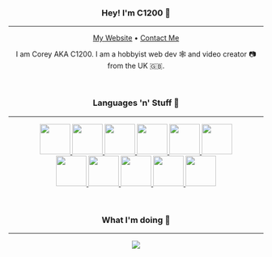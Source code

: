 <h3 align=center>Hey! I'm C1200 👋</h3>

---

<p align=center>
  <a href="https://c1200.js.org">My Website</a>
  &bullet;
  <a href="https://c1200.js.org/contact">Contact Me</a>
</p>

<p align=center>
  I am Corey AKA C1200. I am a hobbyist web dev 🕸️ and video creator 📷 from the UK 🇬🇧.
</p>

<br>

<h3 align=center>Languages 'n' Stuff 🔨</h3>

---

<p align=center>
  <a href="https://developer.mozilla.org/en-US/docs/Web/JavaScript">
    <img src="https://cdn.jsdelivr.net/gh/devicons/devicon/icons/javascript/javascript-original.svg" width=60>
  </a>

  <a href="https://nodejs.org">
    <img src="https://cdn.jsdelivr.net/gh/devicons/devicon/icons/nodejs/nodejs-original.svg" width=60>
  </a>

  <a href="https://developer.mozilla.org/en-US/docs/Web/HTML">
    <img src="https://cdn.jsdelivr.net/gh/devicons/devicon/icons/html5/html5-original.svg" width=60>
  </a>

  <a href="https://developer.mozilla.org/en-US/docs/Web/CSS">
    <img src="https://cdn.jsdelivr.net/gh/devicons/devicon/icons/css3/css3-original.svg" width=60>
  </a>

  <a href="https://reactjs.org">
    <img src="https://cdn.jsdelivr.net/gh/devicons/devicon/icons/react/react-original.svg" width=60>
  </a>

  <a href="https://expressjs.com">
    <img src="https://cdn.jsdelivr.net/gh/devicons/devicon/icons/express/express-original.svg" width=60>
  </a>

  <br>
  <a href="https://jquery.com">
    <img src="https://cdn.jsdelivr.net/gh/devicons/devicon/icons/jquery/jquery-original.svg" width=60>
  </a>

  <a href="https://mongodb.com">
    <img src="https://cdn.jsdelivr.net/gh/devicons/devicon/icons/mongodb/mongodb-original.svg" width=60>
  </a>

  <a href="https://electronjs.org">
    <img src="https://cdn.jsdelivr.net/gh/devicons/devicon/icons/electron/electron-original.svg" width=60>
  </a>

  <a href="https://code.visualstudio.com">
    <img src="https://cdn.jsdelivr.net/gh/devicons/devicon/icons/vscode/vscode-original.svg" width=60>
  </a>

  <a href="https://github.com">
    <img src="https://cdn.jsdelivr.net/gh/devicons/devicon/icons/github/github-original.svg" width=60>
  </a>
</p>

<br>

<h3 align=center>What I'm doing 🤔</h3>

---

<p align=center>
  <img src="https://lanyard-profile-readme.vercel.app/api/399968653677690880">
</p>
